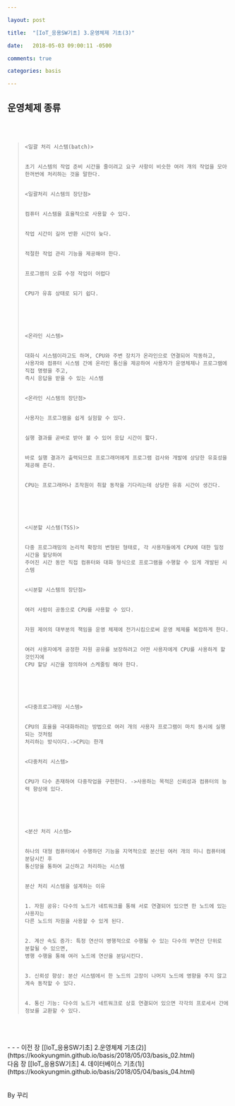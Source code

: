 ```yaml
---

layout: post

title:  "[IoT_응용SW기초] 3.운영체제 기초(3)"

date:   2018-05-03 09:00:11 -0500

comments: true

categories: basis

---
```


## 운영체제 종류

<br>
<br>

>```
><일괄 처리 시스템(batch)>
>
>
>초기 시스템의 작업 준비 시간을 줄이려고 요구 사항이 비슷한 여러 개의 작업을 모아
>한꺼번에 처리하는 것을 말한다.
>
>
><일괄처리 시스템의 장단점>
>
>
>컴퓨터 시스템을 효율적으로 사용할 수 있다.
>
>
>작업 시간이 길어 반환 시간이 늦다.
>
>
>적절한 작업 관리 기능을 제공해야 한다.
>
>
>프로그램의 오류 수정 작업이 어렵다
>
>
>CPU가 유휴 상태로 되기 쉽다.
>```
>
><br>
><br>
><br>
>
>```
><온라인 시스템>
>
>
>대화식 시스템이라고도 하며, CPU와 주변 장치가 온라인으로 연결되어 작동하고,
>사용자와 컴퓨터 시스템 간에 온라인 통신을 제공하여 사용자가 운영체제나 프로그램에 직접 명령을 주고, 
>즉시 응답을 받을 수 있는 시스템
>
>
><온라인 시스템의 장단점>
>
>
>사용자는 프로그램을 쉽게 실험할 수 있다.
>
>
>실행 결과를 곧바로 받아 볼 수 있어 응답 시간이 짧다.
>
>
>바로 실행 결과가 출력되므로 프로그래머에게 프로그램 검사와 개발에 상당한 유효성을 제공해 준다.
>
>
>CPU는 프로그래머나 조작원이 취할 동작을 기다리는데 상당한 유휴 시간이 생긴다.
>```
>
><br>
><br>
><br>
>
>```
><시분할 시스템(TSS)>
>
>
>다중 프로그래밍의 논리적 확장의 변형된 형태로, 각 사용자들에게 CPU에 대한 일정 시간을 할당하여 
>주어진 시간 동안 직접 컴퓨터와 대화 형식으로 프로그램을 수행할 수 있게 개발된 시스템
>
>
><시분할 시스템의 장단점>
>
>
>여러 사람이 공동으로 CPU를 사용할 수 있다.
>
>
>자원 제어의 대부분의 책임을 운영 체제에 전가시킴으로써 운영 체제를 복잡하게 한다.
>
>
>여러 사용자에게 공정한 자원 공유를 보장하려고 어떤 사용자에게 CPU를 사용하게 할 것인지에 
>CPU 할당 시간을 정의하여 스케줄링 해야 한다.
>```
>
><br>
><br>
><br>
>
>```
><다중프로그래밍 시스템>
>
>
>CPU의 효율을 극대화하려는 방법으로 여러 개의 사용자 프로그램이 마치 동시에 실행되는 것처럼
>처리하는 방식이다.->CPU는 한개
>
>
><다중처리 시스템>
>
>
>CPU가 다수 존재하여 다중작업을 구현한다. ->사용하는 목적은 신뢰성과 컴퓨터의 능력 향상에 있다.
>```
>
><br>
><br>
><br>
>
>```
><분산 처리 시스템>
>
>
>하나의 대형 컴퓨터에서 수행하던 기능을 지역적으로 분산된 여러 개의 미니 컴퓨터에 분담시킨 후
>통신망을 통하여 교신하고 처리하는 시스템
>
>
>분산 처리 시스템을 설계하는 이유
>
>
>1. 자원 공유: 다수의 노드가 네트워크를 통해 서로 연결되어 있으면 한 노드에 있는 사용자는
>다른 노드의 자원을 사용할 수 있게 된다.
>
>
>2. 계산 속도 증가: 특정 연산이 병행적으로 수행될 수 있는 다수의 부연산 단위로 분할될 수 있으면,
>병행 수행을 통해 여러 노드에 연산을 분담시킨다.
>
>
>3. 신뢰성 향상: 분산 시스템에서 한 노드의 고장이 나머지 노드에 영향을 주지 않고 계속 동작할 수 있다.
>
>
>4. 통신 기능: 다수의 노드가 네트워크로 상호 연결되어 있으면 각각의 프로세서 간에
>정보를 교환할 수 있다.
>```

<br>
<br>
<br>
- - -
이전 장 [[IoT_응용SW기초] 2.운영체제 기초(2)](https://kookyungmin.github.io/basis/2018/05/03/basis_02.html)
<br>
다음 장 [[IoT_응용SW기초] 4. 데이터베이스 기초(1)](https://kookyungmin.github.io/basis/2018/05/04/basis_04.html)
<br>
<br>
<br>
By 꾸리
